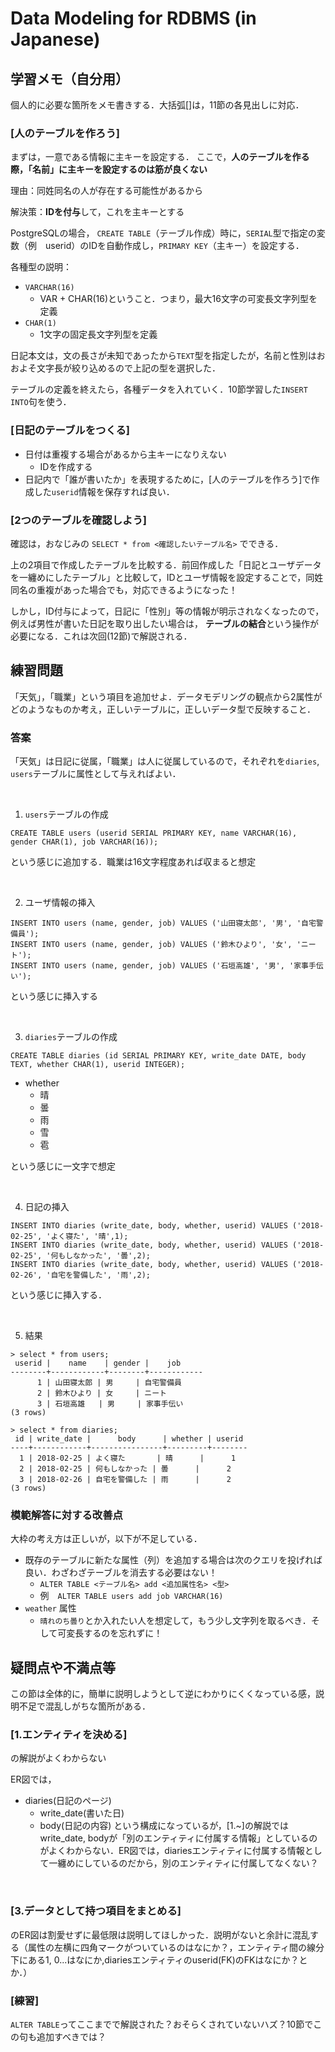 # Data Modeling for RDBMS (in Japanese)

## 学習メモ（自分用）

個人的に必要な箇所をメモ書きする．大括弧[]は，11節の各見出しに対応．


### [人のテーブルを作ろう]

まずは，一意である情報に主キーを設定する．
ここで，**人のテーブルを作る際，「名前」に主キーを設定するのは筋が良くない**

理由：同姓同名の人が存在する可能性があるから

解決策：**IDを付与**して，これを主キーとする

PostgreSQLの場合，
`CREATE TABLE`（テーブル作成）時に，`SERIAL`型で指定の変数（例　userid）のIDを自動作成し，`PRIMARY KEY`（主キー）を設定する．

各種型の説明：

- `VARCHAR(16)`
    - VAR + CHAR(16)ということ．つまり，最大16文字の可変長文字列型を定義
- `CHAR(1)`
    - 1文字の固定長文字列型を定義

日記本文は，文の長さが未知であったから`TEXT`型を指定したが，名前と性別はおおよそ文字長が絞り込めるので上記の型を選択した．

テーブルの定義を終えたら，各種データを入れていく．10節学習した`INSERT INTO`句を使う．


### [日記のテーブルをつくる]

- 日付は重複する場合があるから主キーになりえない
    - IDを作成する
- 日記内で「誰が書いたか」を表現するために，[人のテーブルを作ろう]で作成した`userid`情報を保存すれば良い．


### [2つのテーブルを確認しよう]

確認は，おなじみの
`SELECT * from <確認したいテーブル名>`
でできる．

上の2項目で作成したテーブルを比較する．前回作成した「日記とユーザデータを一纏めにしたテーブル」と比較して，IDとユーザ情報を設定することで，同姓同名の重複があった場合でも，対応できるようになった！

しかし，ID付与によって，日記に「性別」等の情報が明示されなくなったので，例えば男性が書いた日記を取り出したい場合は，
**テーブルの結合**という操作が必要になる．これは次回(12節)で解説される．


## 練習問題

「天気」，「職業」という項目を追加せよ．データモデリングの観点から2属性がどのようなものか考え，正しいテーブルに，正しいデータ型で反映すること．


### 答案

「天気」は日記に従属，「職業」は人に従属しているので，それぞれを`diaries`, `users`テーブルに属性として与えればよい．

<br>

1. `users`テーブルの作成

`CREATE TABLE users (userid SERIAL PRIMARY KEY, name VARCHAR(16), gender CHAR(1), job VARCHAR(16));`

という感じに追加する．職業は16文字程度あれば収まると想定

<br>

2. ユーザ情報の挿入

```
INSERT INTO users (name, gender, job) VALUES ('山田寝太郎', '男', '自宅警備員');
INSERT INTO users (name, gender, job) VALUES ('鈴木ひより', '女', 'ニート');
INSERT INTO users (name, gender, job) VALUES ('石垣高雄', '男', '家事手伝い');
```

という感じに挿入する

<br>

3. `diaries`テーブルの作成

`CREATE TABLE diaries (id SERIAL PRIMARY KEY, write_date DATE, body TEXT, whether CHAR(1), userid INTEGER);`

- whether
    - 晴
    - 曇
    - 雨
    - 雪
    - 雹

という感じに一文字で想定

<br>

4. 日記の挿入

```
INSERT INTO diaries (write_date, body, whether, userid) VALUES ('2018-02-25', 'よく寝た', '晴',1);
INSERT INTO diaries (write_date, body, whether, userid) VALUES ('2018-02-25', '何もしなかった', '曇',2);
INSERT INTO diaries (write_date, body, whether, userid) VALUES ('2018-02-26', '自宅を警備した', '雨',2);
```

という感じに挿入する．

<br>

5. 結果

```
> select * from users;
 userid |    name    | gender |    job
--------+------------+--------+------------
      1 | 山田寝太郎 | 男     | 自宅警備員
      2 | 鈴木ひより | 女     | ニート
      3 | 石垣高雄   | 男     | 家事手伝い
(3 rows)
```

```
> select * from diaries;
 id | write_date |      body      | whether | userid
----+------------+----------------+---------+--------
  1 | 2018-02-25 | よく寝た       | 晴      |      1
  2 | 2018-02-25 | 何もしなかった | 曇      |      2
  3 | 2018-02-26 | 自宅を警備した | 雨      |      2
(3 rows)
```

### 模範解答に対する改善点

大枠の考え方は正しいが，以下が不足している．

- 既存のテーブルに新たな属性（列）を追加する場合は次のクエリを投げれば良い．わざわざテーブルを消去する必要はない！
    - `ALTER TABLE <テーブル名> add <追加属性名> <型>`
    - 例　`ALTER TABLE users add job VARCHAR(16)`
- `weather` 属性
    - `晴れのち曇り`とか入れたい人を想定して，もう少し文字列を取るべき．そして可変長するのを忘れずに！

## 疑問点や不満点等

この節は全体的に，簡単に説明しようとして逆にわかりにくくなっている感，説明不足で混乱しがちな箇所がある．
<br>

### [1.エンティティを決める]

の解説がよくわからない

ER図では，
- diaries(日記のページ)
    - write_date(書いた日)
    - body(日記の内容)
という構成になっているが，[1.~]の解説ではwrite_date, bodyが「別のエンティティに付属する情報」としているのがよくわからない．ER図では，diariesエンティティに付属する情報として一纏めにしているのだから，別のエンティティに付属してなくない？
<br>

### [3.データとして持つ項目をまとめる]

のER図は割愛せずに最低限は説明してほしかった．説明がないと余計に混乱する（属性の左横に四角マークがついているのはなにか？，エンティティ間の線分下にある1, 0...はなにか,diariesエンティティのuserid(FK)のFKはなにか？とか．）
<br>

### [練習]
 
`ALTER TABLE`ってここまでで解説された？おそらくされていないハズ？10節でこの句も追加すべきでは？